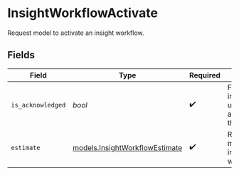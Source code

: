 # InsightWorkflowActivate

Request model to activate an insight workflow.


## Fields

| Field                                                                  | Type                                                                   | Required                                                               | Description                                                            | Example                                                                |
| ---------------------------------------------------------------------- | ---------------------------------------------------------------------- | ---------------------------------------------------------------------- | ---------------------------------------------------------------------- | ---------------------------------------------------------------------- |
| `is_acknowledged`                                                      | *bool*                                                                 | :heavy_check_mark:                                                     | Flag to indicate if the user has acknowledged the estimate             | true                                                                   |
| `estimate`                                                             | [models.InsightWorkflowEstimate](../models/insightworkflowestimate.md) | :heavy_check_mark:                                                     | Response model for an insight workflow.                                |                                                                        |